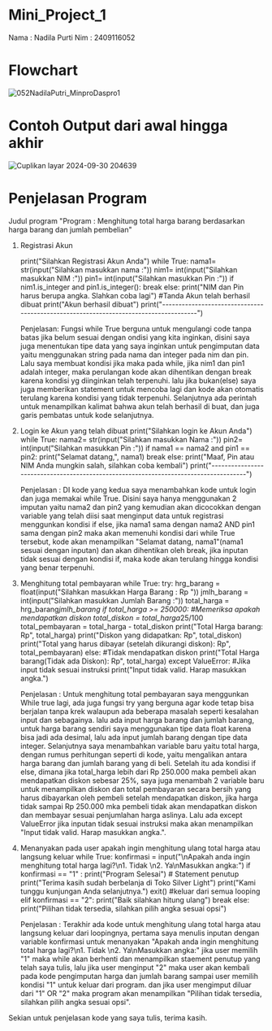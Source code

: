 # Mini_Project_1
Nama : Nadila Purti
Nim : 2409116052

# Flowchart
![052NadilaPutri_MinproDaspro1](https://github.com/user-attachments/assets/c90108d2-cb31-43e2-a4ba-7056070f93e2)


# Contoh Output dari awal hingga akhir
![Cuplikan layar 2024-09-30 204639](https://github.com/user-attachments/assets/d0e4145a-0be0-4150-8999-3c21e603854a)


# Penjelasan Program
Judul program
"Program : Menghitung total harga barang berdasarkan harga barang dan jumlah pembelian"

1. Registrasi Akun

    print("Silahkan Registrasi Akun Anda")
    while True:
        nama1= str(input("Silahkan masukkan nama   :"))
        nim1= int(input("Silahkan masukkan NIM   :"))
        pin1= int(input("Silahkan masukkan Pin   :"))
        if nim1.is_integer and pin1.is_integer():
            break
        else:
            print("NIM dan Pin harus berupa angka. Slahkan coba lagi")
    #Tanda Akun telah berhasil dibuat
    print("Akun berhasil dibuat")
    print("-------------------------------------------------------------------------------------")

   Penjelasan: Fungsi while True berguna untuk mengulangi code tanpa batas jika belum sesuai dengan ondisi yang kita inginkan, disini saya juga menentukan tipe data yang saya inginkan untuk pengimputan data yaitu menggunakan string pada nama dan integer pada nim dan pin. Lalu saya membuat kondisi jika maka pada while, jika nim1 dan pin1 adalah integer, maka perulangan kode akan dihentikan dengan break karena kondisi yg diinginkan telah terpenuhi. lalu jika bukan(else) saya juga memberikan statement untuk mencoba lagi dan kode akan otomatis terulang karena kondisi yang tidak terpenuhi. Selanjutnya ada perintah untuk menampilkan kalimat bahwa akun telah berhasil di buat, dan juga garis pembatas untuk kode selanjutnya.

2. Login ke Akun yang telah dibuat
   print("Silahkan login ke Akun Anda")
   while True:
    nama2= str(input("Silahkan masukkan Nama  :")) 
    pin2= int(input("Silahkan masukkan Pin  :"))
    if nama1 == nama2 and pin1 == pin2:
        print("Selamat datang,", nama1)
        break
    else:
        print("Maaf, Pin atau NIM Anda mungkin salah, silahkan coba kembali")
    print("-------------------------------------------------------------------------------------")

    Penjelasan : DI kode yang kedua saya menambahkan kode untuk login dan juga memakai while True. Disini saya hanya menggunakan 2 imputan yaitu nama2 dan pin2 yang kemudian akan dicocokkan dengan variable yang telah diisi saat menginput data untuk registrasi menggunkan kondisi if else, jika nama1 sama dengan nama2 AND  pin1 sama dengan pin2 maka akan memenuhi kondisi dari while True tersebut, kode akan menampilkan "Selamat datang, nama1"(nama1 sesuai dengan inputan) dan akan dihentikan oleh break, jika inputan tidak sesuai dengan kondisi if, maka kode akan terulang hingga kondisi yang benar terpenuhi.
   
4. Menghitung total pembayaran
while True:
    try:
        hrg_barang = float(input("Silahkan masukkan Harga Barang   : Rp "))
        jmlh_barang = int(input("Silahkan masukkan Jumlah Barang   :"))
        total_harga = hrg_barang*jmlh_barang
        if total_harga >= 250000: #Memeriksa apakah mendapatkan diskon
            total_diskon = total_harga*25/100
            total_pembayaran = total_harga - total_diskon
            print("Total Harga barang: Rp", total_harga)
            print("Diskon yang didapatkan: Rp", total_diskon)
            print("Total yang harus dibayar (setelah dikurangi diskon): Rp", total_pembayaran)
        else: #Tidak mendapatkan diskon
            print("Total Harga barang(Tidak ada Diskon): Rp", total_harga)
    except ValueError: #Jika input tidak sesuai instruksi
        print("Input tidak valid. Harap masukkan angka.")

    Penjelasan : Untuk menghitung total pembayaran saya menggunkan While true lagi, ada juga fungsi try yang berguna agar kode tetap bisa berjalan tanpa krek walaupun ada beberapa masalah seperti kesalahan input dan sebagainya. lalu ada input harga barang dan jumlah barang, untuk harga barang sendiri saya menggunakan tipe data float karena bisa jadi ada desimal, lalu ada input jumlah barang dengan tipe data integer. Selanjutnya saya menambahkan variable baru yaitu total harga, dengan rumus perhitungan seperti di kode, yaitu mengalikan antara harga barang dan jumlah barang yang di beli. Setelah itu ada kondisi if else, dimana jika total_harga lebih dari Rp 250.000 maka pembeli akan mendapatkan diskon sebesar 25%, saya juga menambah 2 variable baru untuk menampilkan diskon dan total pembayaran secara bersih yang harus dibayarkan oleh pembeli setelah mendapatkan diskon, jika harga tidak sampai Rp 250.000 mka pembeli tidak akan mendapatkan diskon dan membayar sesuai penjumlahan harga aslinya. Lalu ada except ValueError jika inputan tidak sesuai instruksi maka akan menampilkan "Input tidak valid. Harap masukkan angka.".
   
5. Menanyakan pada user apakah ingin menghitung ulang total harga atau langsung keluar
    while True: 
        konfirmasi = input("\nApakah anda ingin menghitung total harga lagi?\n1. Tidak \n2. Ya\nMasukkan angka:")
        if konfirmasi == "1" :
            print("Program Selesai")
            # Statement penutup
            print("Terima kasih sudah berbelanja di Toko Silver Light")
            print("Kami tunggu kunjungan Anda selanjutnya.")
            exit() #keluar dari semua looping
        elif konfirmasi == "2":
            print("Baik silahkan hitung ulang")
            break
        else:
            print("Pilihan tidak tersedia, silahkan pilih angka sesuai opsi")

   Penjelasan : Terakhir ada kode untuk  menghitung ulang total harga atau langsung keluar dari loopingnya, pertama saya menulis inputan dengan variable konfirmasi untuk menanyakan "Apakah anda ingin menghitung total harga lagi?\n1. Tidak \n2. Ya\nMasukkan angka:" jika user memilih "1" maka while akan berhenti dan menampilkan staement penutup yang telah saya tulis, lalu jika user menginput "2" maka user akan kembali pada kode pengimputan harga dan jumlah barang sampai user memilih kondisi "1" untuk keluar dari program. dan jika user mengimput diluar dari "1" OR "2" maka program akan menampilkan "Pilihan tidak tersedia, silahkan pilih angka sesuai opsi".

Sekian untuk penjelasan kode yang saya tulis, terima kasih.
